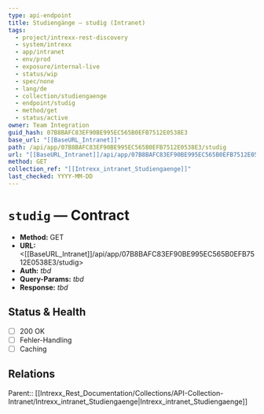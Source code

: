 ```yaml
---
type: api-endpoint
title: Studiengänge — studig (Intranet)
tags:
  - project/intrexx-rest-discovery
  - system/intrexx
  - app/intranet
  - env/prod
  - exposure/internal-live
  - status/wip
  - spec/none
  - lang/de
  - collection/studiengaenge
  - endpoint/studig
  - method/get
  - status/active
owner: Team Integration
guid_hash: 07B8BAFC83EF90BE995EC565B0EFB7512E0538E3
base_url: "[[BaseURL_Intranet]]"
path: /api/app/07B8BAFC83EF90BE995EC565B0EFB7512E0538E3/studig
url: "[[BaseURL_Intranet]]/api/app/07B8BAFC83EF90BE995EC565B0EFB7512E0538E3/studig"
method: GET
collection_ref: "[[Intrexx_intranet_Studiengaenge]]"
last_checked: YYYY-MM-DD
---
```


# `studig` — Contract
- **Method:** GET  
- **URL:** <[[BaseURL_Intranet]]/api/app/07B8BAFC83EF90BE995EC565B0EFB7512E0538E3/studig>  
- **Auth:** _tbd_  
- **Query-Params:** _tbd_  
- **Response:** _tbd_

## Status & Health
- [ ] 200 OK
- [ ] Fehler-Handling
- [ ] Caching

## Relations
Parent:: [[Intrexx_Rest_Documentation/Collections/API-Collection-Intranet/Intrexx_intranet_Studiengaenge|Intrexx_intranet_Studiengaenge]]
